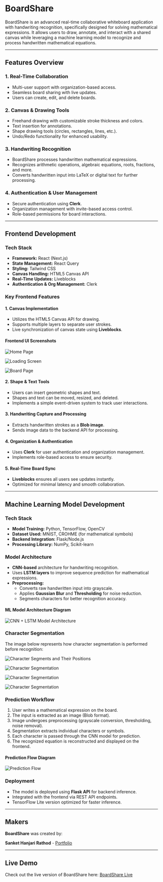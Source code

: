 # BoardShare

BoardShare is an advanced real-time collaborative whiteboard application with handwriting recognition, specifically designed for solving mathematical expressions. It allows users to draw, annotate, and interact with a shared canvas while leveraging a machine learning model to recognize and process handwritten mathematical equations.

---

## Features Overview

### 1. **Real-Time Collaboration**

- Multi-user support with organization-based access.
- Seamless board sharing with live updates.
- Users can create, edit, and delete boards.

### 2. **Canvas & Drawing Tools**

- Freehand drawing with customizable stroke thickness and colors.
- Text insertion for annotations.
- Shape drawing tools (circles, rectangles, lines, etc.).
- Undo/Redo functionality for enhanced usability.

### 3. **Handwriting Recognition**

- BoardShare processes handwritten mathematical expressions.
- Recognizes arithmetic operations, algebraic equations, roots, fractions, and more.
- Converts handwritten input into LaTeX or digital text for further processing.

### 4. **Authentication & User Management**

- Secure authentication using **Clerk**.
- Organization management with invite-based access control.
- Role-based permissions for board interactions.

---

## Frontend Development

### Tech Stack

- **Framework:** React (Next.js)
- **State Management:** React Query
- **Styling:** Tailwind CSS
- **Canvas Handling:** HTML5 Canvas API
- **Real-Time Updates:** Liveblocks
- **Authentication & Org Management:** Clerk

### Key Frontend Features

#### 1. **Canvas Implementation**

- Utilizes the HTML5 Canvas API for drawing.
- Supports multiple layers to separate user strokes.
- Live synchronization of canvas state using **Liveblocks**.

#### Frontend UI Screenshots

![Home Page](https://res.cloudinary.com/dq8b6vgab/image/upload/v1743531887/Screenshot_2025-04-01_235203_zv8a8d.png)

![Loading Screen](https://res.cloudinary.com/dq8b6vgab/image/upload/v1743531887/Screenshot_2025-04-01_235148_jha9lv.png)

![Board Page](https://res.cloudinary.com/dq8b6vgab/image/upload/v1743531887/Screenshot_2025-04-01_235308_naqrhs.png)

#### 2. **Shape & Text Tools**

- Users can insert geometric shapes and text.
- Shapes and text can be moved, resized, and deleted.
- Implements a simple event-driven system to track user interactions.

#### 3. **Handwriting Capture and Processing**

- Extracts handwritten strokes as a **Blob image**.
- Sends image data to the backend API for processing.

#### 4. **Organization & Authentication**

- Uses **Clerk** for user authentication and organization management.
- Implements role-based access to ensure security.

#### 5. **Real-Time Board Sync**

- **Liveblocks** ensures all users see updates instantly.
- Optimized for minimal latency and smooth collaboration.

---

## Machine Learning Model Development

### Tech Stack

- **Model Training:** Python, TensorFlow, OpenCV
- **Dataset Used:** MNIST, CROHME (for mathematical symbols)
- **Backend Integration:** Flask/Node.js
- **Processing Library:** NumPy, Scikit-learn

### Model Architecture

- **CNN-based** architecture for handwriting recognition.
- Uses **LSTM layers** to improve sequence prediction for mathematical expressions.
- **Preprocessing:**
  - Converts raw handwritten input into grayscale.
  - Applies **Gaussian Blur** and **Thresholding** for noise reduction.
  - Segments characters for better recognition accuracy.

#### ML Model Architecture Diagram

![CNN + LSTM Model Architecture](https://res.cloudinary.com/dq8b6vgab/image/upload/v1743531874/download_ezr58n.png)

### Character Segmentation

The image below represents how character segmentation is performed before recognition:

![Character Segments and Their Positions](https://res.cloudinary.com/dq8b6vgab/image/upload/v1743531874/download_ezr58n.png)

![Character Segmentation](https://res.cloudinary.com/dq8b6vgab/image/upload/v1743531873/download_6_evqhqh.png)

![Character Segmentation](https://res.cloudinary.com/dq8b6vgab/image/upload/v1743531873/download_3_zsotgg.png)

![Character Segmentation](https://res.cloudinary.com/dq8b6vgab/image/upload/v1743531873/download_4_fq3w4u.png)

### Prediction Workflow

1. User writes a mathematical expression on the board.
2. The input is extracted as an image (Blob format).
3. Image undergoes preprocessing (grayscale conversion, thresholding, noise removal).
4. Segmentation extracts individual characters or symbols.
5. Each character is passed through the CNN model for prediction.
6. The recognized equation is reconstructed and displayed on the frontend.

#### Prediction Flow Diagram

![Prediction Flow](https://res.cloudinary.com/dq8b6vgab/image/upload/v1743531874/download_ezr58n.png)

### Deployment

- The model is deployed using **Flask API** for backend inference.
- Integrated with the frontend via REST API endpoints.
- TensorFlow Lite version optimized for faster inference.

---

## Makers

**BoardShare** was created by:

**Sanket Hanjari Rathod** - [Portfolio](https://sanketrathod.vercel.app)

---

## Live Demo

Check out the live version of BoardShare here: [BoardShare Live](https://boardshare.vercel.app)

